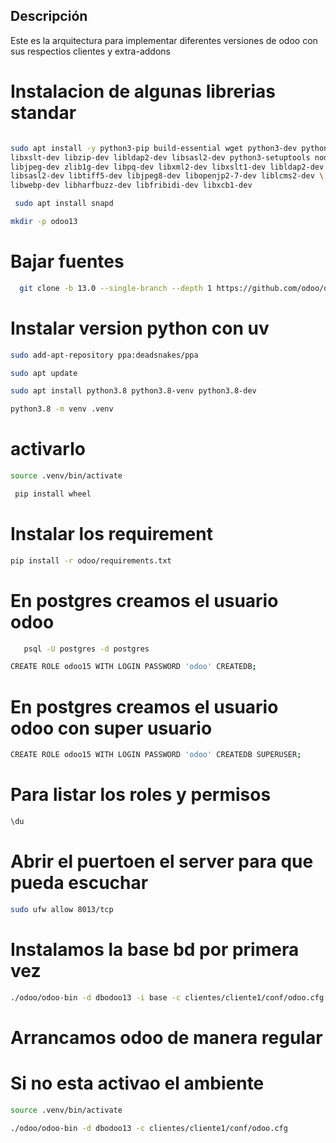 ## Descripción
Este es la arquitectura para implementar diferentes versiones de odoo con sus respectios clientes y extra-addons

# Instalacion de algunas librerias standar
```bash

sudo apt install -y python3-pip build-essential wget python3-dev python3-venv \
libxslt-dev libzip-dev libldap2-dev libsasl2-dev python3-setuptools node-less \
libjpeg-dev zlib1g-dev libpq-dev libxml2-dev libxslt1-dev libldap2-dev \
libsasl2-dev libtiff5-dev libjpeg8-dev libopenjp2-7-dev liblcms2-dev \
libwebp-dev libharfbuzz-dev libfribidi-dev libxcb1-dev

```
```bash
 sudo apt install snapd
 ```
  ```bash
 mkdir -p odoo13
 ```
# Bajar fuentes
```bash
  git clone -b 13.0 --single-branch --depth 1 https://github.com/odoo/odoo.git odoo
```

   
   

   

 
 

 

 # Instalar version python con uv
```bash
sudo add-apt-repository ppa:deadsnakes/ppa
``` 
```bash
sudo apt update
```
```bash
sudo apt install python3.8 python3.8-venv python3.8-dev
``` 
```bash
python3.8 -m venv .venv
``` 
# activarlo
```bash
source .venv/bin/activate
```
```bash
 pip install wheel
```
# Instalar los requirement
```bash
pip install -r odoo/requirements.txt
```
# En postgres creamos el usuario odoo
```bash
   psql -U postgres -d postgres
```
```bash
CREATE ROLE odoo15 WITH LOGIN PASSWORD 'odoo' CREATEDB;
```
# En postgres creamos el usuario odoo con super usuario
```bash
CREATE ROLE odoo15 WITH LOGIN PASSWORD 'odoo' CREATEDB SUPERUSER;
```
# Para listar los roles y permisos
```bash
\du
```
# Abrir el puertoen el server para que pueda escuchar
```bash
sudo ufw allow 8013/tcp
```

# Instalamos la base  bd por primera vez
```bash
./odoo/odoo-bin -d dbodoo13 -i base -c clientes/cliente1/conf/odoo.cfg
```
# Arrancamos odoo de manera regular
# Si no esta activao el ambiente
```bash
source .venv/bin/activate
```
```bash
./odoo/odoo-bin -d dbodoo13 -c clientes/cliente1/conf/odoo.cfg
```